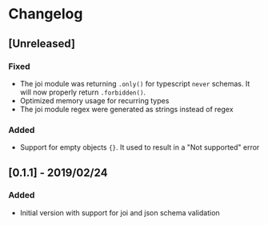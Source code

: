# Changelog

## [Unreleased]

### Fixed

- The joi module was returning `.only()` for typescript `never` schemas. It will now properly return `.forbidden()`.
- Optimized memory usage for recurring types
- The joi module regex were generated as strings instead of regex

### Added

- Support for empty objects `{}`. It used to result in a "Not supported" error

## [0.1.1] - 2019/02/24

### Added

- Initial version with support for joi and json schema validation
